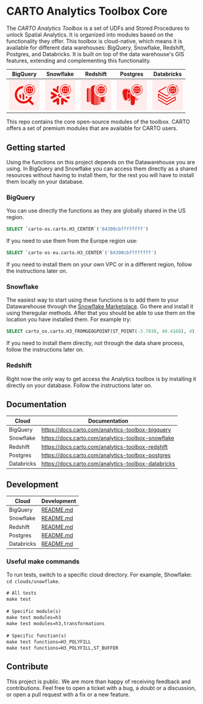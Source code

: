 # CARTO Analytics Toolbox Core

The *CARTO Analytics Toolbox* is a set of UDFs and Stored Procedures to unlock Spatial Analytics. It is organized into modules based on the functionality they offer. This toolbox is cloud-native, which means it is available for different data warehouses: BigQuery, Snowflake, Redshift, Postgres, and Databricks. It is built on top of the data warehouse's GIS features, extending and complementing this functionality.

| BigQuery | Snowflake | Redshift | Postgres | Databricks |
|:--------:|:---------:|:--------:|:--------:|:----------:|
|<img src="./clouds/bigquery/common/analytics-toolbox-bigquery.png" width=80 height=80>|<img src="./clouds/snowflake/common/analytics-toolbox-snowflake.png" width=80 height=80>|<img src="./clouds/redshift/common/analytics-toolbox-redshift.png" width=80 height=80>|<img src="./clouds/postgres/common/analytics-toolbox-postgres.png" width=80 height=80>|<img src="./clouds/databricks/common/analytics-toolbox-databricks.png" width=80 height=80>|

This repo contains the core open-source modules of the toolbox. CARTO offers a set of premium modules that are available for CARTO users.

## Getting started

Using the functions on this project depends on the Datawarehouse you are using. In BigQuery and Snowflake you can access them directly as a shared resources without having to install them, for the rest you will have to install them locally on your database.

### BigQuery

You can use directly the functions as they are globally shared in the US region.

```sql
SELECT `carto-os.carto.H3_CENTER`('84390cbffffffff')
```

If you need to use them from the Europe region use:

```sql
SELECT `carto-os-eu.carto.H3_CENTER`('84390cbffffffff')
```

If you need to install them on your own VPC or in a different region, follow the instructions later on.

### Snowflake

The easiest way to start using these functions is to add them to your Datawarehouse through the [Snowflake Marketplace](https://www.snowflake.com/datasets/carto-analytics-toolbox/). Go there and install it using theregular methods. After that you should be able to use them on the location you have installed them. For example try:

```sql
SELECT carto_os.carto.H3_FROMGEOGPOINT(ST_POINT(-3.7038, 40.4168), 4)
```

If you need to install them directly, not through the data share process, follow the instructions later on.

### Redshift

Right now the only way to get access the Analytics toolbox is by installing it directly on your database. Follow the instructions later on.

## Documentation

| Cloud | Documentation |
|---|---|
| BigQuery | https://docs.carto.com/analytics-toolbox-bigquery |
| Snowflake | https://docs.carto.com/analytics-toolbox-snowflake |
| Redshift | https://docs.carto.com/analytics-toolbox-redshift |
| Postgres | https://docs.carto.com/analytics-toolbox-postgres |
| Databricks | https://docs.carto.com/analytics-toolbox-databricks |

## Development

| Cloud | Development |
|---|---|
| BigQuery | [README.md](./clouds/bigquery/README.md) |
| Snowflake | [README.md](./clouds/snowflake/README.md) |
| Redshift | [README.md](./clouds/redshift/README.md) |
| Postgres | [README.md](./clouds/postgres/README.md) |
| Databricks | [README.md](./clouds/databricks/README.md) |

### Useful make commands

To run tests, switch to a specific cloud directory. For example, Showflake: `cd clouds/snowflake`.  

```
# All tests
make test

# Specific module(s)
make test modules=h3
make test modules=h3,transformations

# Specific function(s)
make test functions=H3_POLYFILL
make test functions=H3_POLYFILL,ST_BUFFER
```

## Contribute

This project is public. We are more than happy of receiving feedback and contributions. Feel free to open a ticket with a bug, a doubt or a discussion, or open a pull request with a fix or a new feature.
